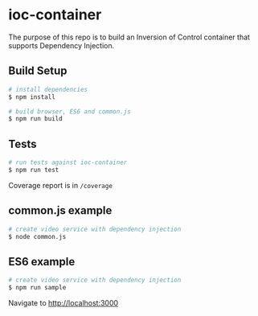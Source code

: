 # ioc-container

The purpose of this repo is to build an Inversion of Control container that supports Dependency Injection.

## Build Setup

```bash
# install dependencies
$ npm install

# build browser, ES6 and common.js
$ npm run build
```

## Tests

```bash
# run tests against ioc-container
$ npm run test
```

Coverage report is in `/coverage`

## common.js example

```bash
# create video service with dependency injection
$ node common.js
```

## ES6 example

```bash
# create video service with dependency injection
$ npm run sample
```

Navigate to [http://localhost:3000](http://localhost:3000)
